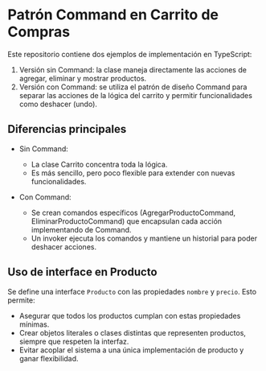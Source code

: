# Patrón Command en Carrito de Compras
Este repositorio contiene dos ejemplos de implementación en TypeScript:
1. Versión sin Command: la clase maneja directamente las acciones de agregar, eliminar y mostrar productos.
2. Versión con Command: se utiliza el patrón de diseño Command para separar las acciones de la lógica del carrito y permitir funcionalidades como deshacer (undo).

## Diferencias principales
- Sin Command:
  - La clase Carrito concentra toda la lógica.
  - Es más sencillo, pero poco flexible para extender con nuevas funcionalidades.

- Con Command:
  - Se crean comandos específicos (AgregarProductoCommand, EliminarProductoCommand) que encapsulan cada acción implementando de Command.
  - Un invoker ejecuta los comandos y mantiene un historial para poder deshacer acciones.

## Uso de interface en Producto
Se define una interface `Producto` con las propiedades `nombre` y `precio`. Esto permite:
- Asegurar que todos los productos cumplan con estas propiedades mínimas.
- Crear objetos literales o clases distintas que representen productos, siempre que respeten la interfaz.
- Evitar acoplar el sistema a una única implementación de producto y ganar flexibilidad.
